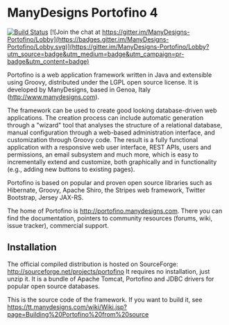 # ManyDesigns Portofino 4 #

[![Build Status](https://travis-ci.com/ManyDesigns/Portofino.svg?branch=master)](https://travis-ci.com/ManyDesigns/Portofino) [![Join the chat at https://gitter.im/ManyDesigns-Portofino/Lobby](https://badges.gitter.im/ManyDesigns-Portofino/Lobby.svg)](https://gitter.im/ManyDesigns-Portofino/Lobby?utm_source=badge&utm_medium=badge&utm_campaign=pr-badge&utm_content=badge)

Portofino is a web application framework written in Java and extensible using Groovy, distributed under the LGPL open
source license. It is developed by ManyDesigns, based in Genoa, Italy (http://www.manydesigns.com).

The framework can be used to create good looking database-driven web applications. The creation process can include
automatic generation through a "wizard" tool that analyses the structure of a relational database, manual configuration
through a web-based administration interface, and customization through Groovy code. The result is a fully functional
application with a responsive web user interface, REST APIs, users and permissions, an email subsystem and much more,
which is easy to incrementally extend and customize, both graphically and in functionality (e.g., adding new buttons to
existing pages).

Portofino is based on popular and proven open source libraries such as Hibernate, Groovy, Apache Shiro, the Stripes web
framework, Twitter Bootstrap, Jersey JAX-RS.

The home of Portofino is http://portofino.manydesigns.com. There you can find the documentation, pointers to community
resources (forums, wiki, issue tracker), commercial support.

## Installation ##

The official compiled distribution is hosted on SourceForge: http://sourceforge.net/projects/portofino
It requires no installation, just unzip it. It is a bundle of Apache Tomcat, Portofino and JDBC drivers for popular
open source databases.

This is the source code of the framework. If you want to build it, see
https://tt.manydesigns.com/wiki/Wiki.jsp?page=Building%20Portofino%20from%20source

